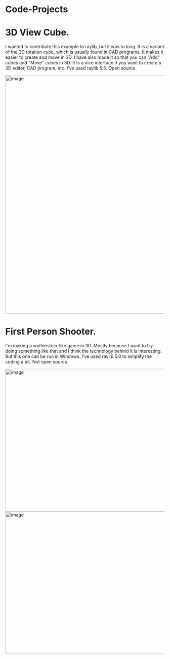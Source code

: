 # Code-Projects
# 3D View Cube.
I wanted to contribute this example to raylib, but it was to long. 
It is a variant of the 3D rotation cube, which is usually found in CAD programs. It makes it easier to create and move in 3D. 
I have also made it so that you can "Add" cubes and "Move" cubes in 3D. It is a nice interface if you want to create a 3D editor, 
CAD program, etc. I've used raylib 5.5. Open source.

<img width="1285" height="753" alt="image" src="https://github.com/user-attachments/assets/dcc081d8-e4fb-4dcb-899f-5202252fe1af" />

# First Person Shooter.
I'm making a wolfenstein-like game in 3D. 
Mostly because I want to try doing something like that and I think the technology behind it is interesting. 
But this one can be run in Windows. I've used raylib 5.0 to simplify the coding a bit. Not open source.

<img width="800" height="450" alt="image" src="https://github.com/user-attachments/assets/69a7a5b5-0a5b-43ac-b361-e09059b93a70" />

<img width="800" height="450" alt="image" src="https://github.com/user-attachments/assets/ee501f1b-08b8-4c15-9e95-6a006655800f" />



